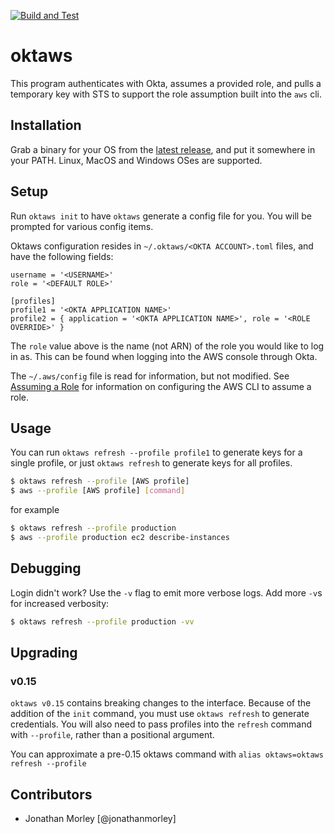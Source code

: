 [![Build and Test](https://github.com/jonathanmorley/oktaws/actions/workflows/build.yml/badge.svg)](https://github.com/jonathanmorley/oktaws/actions/workflows/build.yml)

# oktaws

This program authenticates with Okta, assumes a provided role, and pulls a temporary key with STS to support the role assumption built into the `aws` cli.

## Installation

Grab a binary for your OS from the [latest release](https://github.com/jonathanmorley/oktaws/releases/latest), and put it somewhere in your PATH. Linux, MacOS and Windows OSes are supported.

## Setup

Run `oktaws init` to have `oktaws` generate a config file for you.
You will be prompted for various config items.

Oktaws configuration resides in `~/.oktaws/<OKTA ACCOUNT>.toml` files, and have the following fields:

```
username = '<USERNAME>'
role = '<DEFAULT ROLE>'

[profiles]
profile1 = '<OKTA APPLICATION NAME>'
profile2 = { application = '<OKTA APPLICATION NAME>', role = '<ROLE OVERRIDE>' }
```

The `role` value above is the name (not ARN) of the role you would like to log in as. This can be found when logging into the AWS console through Okta.

The `~/.aws/config` file is read for information, but not modified.
See [Assuming a Role](https://docs.aws.amazon.com/cli/latest/userguide/cli-roles.html) for information on configuring the AWS CLI to assume a role.

## Usage

You can run `oktaws refresh --profile profile1` to generate keys for a single profile, or just `oktaws refresh` to generate keys for all profiles.

```sh
$ oktaws refresh --profile [AWS profile]
$ aws --profile [AWS profile] [command]
```

for example

```sh
$ oktaws refresh --profile production
$ aws --profile production ec2 describe-instances
```

## Debugging

Login didn't work? Use the `-v` flag to emit more verbose logs. Add more `-v`s for increased verbosity:

```sh
$ oktaws refresh --profile production -vv
```

## Upgrading

### v0.15

`oktaws v0.15` contains breaking changes to the interface.
Because of the addition of the `init` command, you must use `oktaws refresh` to generate credentials.
You will also need to pass profiles into the `refresh` command with `--profile`, rather than a positional argument.

You can approximate a pre-0.15 oktaws command with `alias oktaws=oktaws refresh --profile`

## Contributors

- Jonathan Morley [@jonathanmorley]
